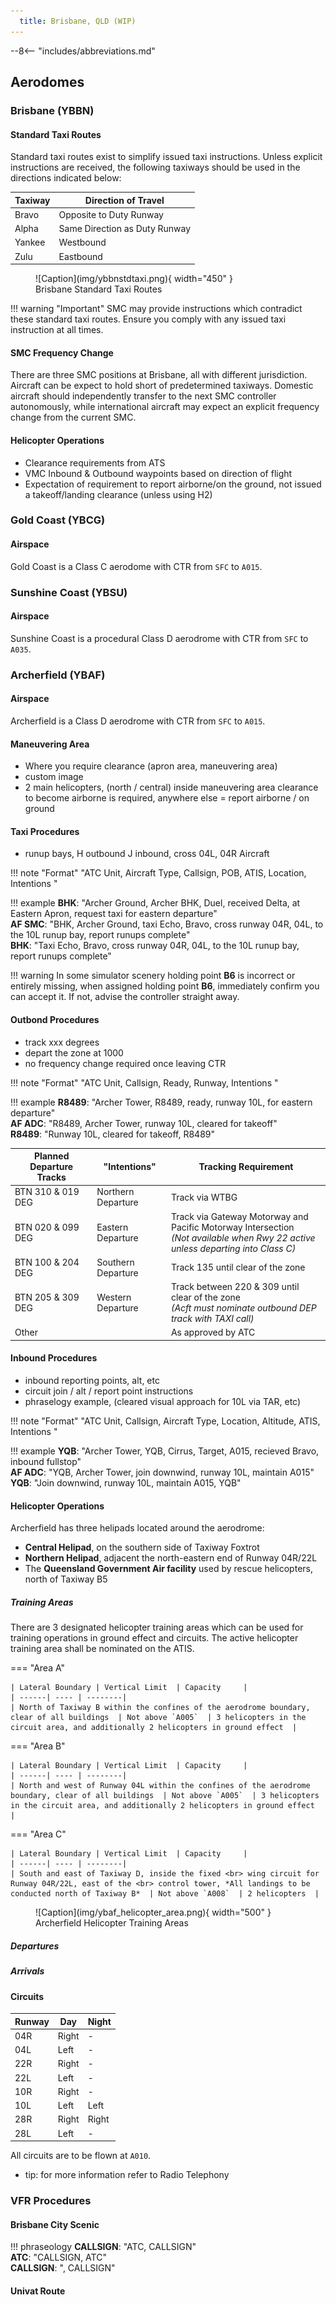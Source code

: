 ```yaml
---
  title: Brisbane, QLD (WIP)
---
```


--8<-- "includes/abbreviations.md"

## Aerodomes
### Brisbane (YBBN)
#### Standard Taxi Routes

Standard taxi routes exist to simplify issued taxi instructions. Unless explicit instructions are received, the following taxiways should be used in the directions indicated below:

| Taxiway | Direction of Travel |
| ------- | ------------------- |
| Bravo | Opposite to Duty Runway |
| Alpha | Same Direction as Duty Runway |
| Yankee | Westbound |
| Zulu | Eastbound |

<figure markdown>
![Caption](img/ybbnstdtaxi.png){ width="450" }
    <figcaption>Brisbane Standard Taxi Routes</figcaption>
</figure>

!!! warning "Important"
    SMC may provide instructions which contradict these standard taxi routes. Ensure you comply with any issued taxi instruction at all times.

#### SMC Frequency Change

There are three SMC positions at Brisbane, all with different jurisdiction. Aircraft can be expect to hold short of predetermined taxiways. Domestic aircraft should independently transfer to the next SMC controller autonomously, while international aircraft may expect an explicit frequency change from the current SMC.

#### Helicopter Operations
- Clearance requirements from ATS
- VMC Inbound & Outbound waypoints based on direction of flight
- Expectation of requirement to report airborne/on the ground, not issued a takeoff/landing clearance (unless using H2)

### Gold Coast (YBCG)
#### Airspace
Gold Coast is a Class C aerodome with CTR from `SFC` to `A015`.

### Sunshine Coast (YBSU)
#### Airspace
Sunshine Coast is a procedural Class D aerodrome with CTR from `SFC` to `A035`.

### Archerfield (YBAF)
#### Airspace
Archerfield is a Class D aerodrome with CTR from `SFC` to `A015`.

#### Maneuvering Area
- Where you require clearance (apron area, maneuvering area)
- custom image
- 2 main helicopters, (north / central) inside maneuvering area clearance to become airborne is required, anywhere else = report airborne / on ground

#### Taxi Procedures
- runup bays, H outbound J inbound, cross 04L, 04R
Aircraft 


!!! note "Format"
    "<span class='placeholder'>ATC Unit</span>, <span class='placeholder'>Aircraft Type, Callsign</span>, <span class='placeholder'>POB</span>, <span class='placeholder'>ATIS</span>,
    <span class='placeholder'>Location</span>, <span class='placeholder'>Intentions</span> "

!!! example
    **BHK**: "Archer Ground, Archer BHK, Duel, received Delta, at Eastern Apron, request taxi for eastern departure"  
    **AF SMC**: "BHK, Archer Ground, taxi Echo, Bravo, cross runway 04R, 04L, to the 10L runup bay, report runups complete"    
    **BHK**: "Taxi Echo, Bravo, cross runway 04R, 04L, to the 10L runup bay, report runups complete"  

!!! warning
    In some simulator scenery holding point **B6** is incorrect or entirely missing, when assigned holding point **B6**, immediately confirm you can accept it. If not, advise the controller straight away.

#### Outbond Procedures
- track xxx degrees
- depart the zone at 1000
- no frequency change required once leaving CTR

!!! note "Format"
    "<span class='placeholder'>ATC Unit</span>, <span class='placeholder'>Callsign</span>, <span class='placeholder'>Ready</span>, <span class='placeholder'>Runway</span>,
     <span class='placeholder'>Intentions</span> "  

!!! example
    **R8489**: "Archer Tower, R8489, ready, runway 10L, for eastern departure"  
    **AF ADC**: "R8489, Archer Tower, runway 10L, cleared for takeoff"      
    **R8489**: "Runway 10L, cleared for takeoff, R8489"  

| Planned Departure Tracks | "Intentions"   | Tracking Requirement | 
| ---------------      | ---------      | ----------           | 
| BTN 310 & 019 DEG    | Northern Departure | Track via WTBG | 
| BTN 020 & 099 DEG    | Eastern <br> Departure  | Track via Gateway Motorway and Pacific Motorway Intersection<br>*(Not available when Rwy 22 active unless departing into Class C)* | 
| BTN 100 & 204 DEG    | Southern Departure | Track 135 until clear of the zone |
| BTN 205 & 309 DEG    | Western Departure  | Track between 220 & 309 until clear of the zone<br>*(Acft must nominate outbound DEP track with TAXI call)* |
| Other                |                    | As approved by ATC

#### Inbound Procedures
- inbound reporting points, alt, etc
- circuit join / alt / report point instructions
- phraselogy example, (cleared visual approach for 10L via TAR, etc)

!!! note "Format"
    "<span class='placeholder'>ATC Unit</span>, <span class='placeholder'>Callsign, Aircraft Type</span>, <span class='placeholder'>Location</span>, <span class='placeholder'>Altitude</span>, <span class='placeholder'>ATIS</span>, <span class='placeholder'>Intentions</span> "  

!!! example
    **YQB**: "Archer Tower, YQB, Cirrus, Target, A015, recieved Bravo, inbound fullstop"  
    **AF ADC**: "YQB, Archer Tower, join downwind, runway 10L, maintain A015"      
    **YQB**: "Join downwind, runway 10L, maintain A015, YQB"  

#### Helicopter Operations

Archerfield has three helipads located around the aerodrome:

- **Central Helipad**, on the southern side of Taxiway Foxtrot
- **Northern Helipad**, adjacent the north-eastern end of Runway 04R/22L
- The **Queensland Government Air facility** used by rescue helicopters, north of Taxiway B5

##### Training Areas

There are 3 designated helicopter training areas which can be used for training operations in ground effect and circuits. The active helicopter training area shall be nominated on the ATIS.

=== "Area A"

    | Lateral Boundary | Vertical Limit  | Capacity     |
    | ------| ---- | --------|
    | North of Taxiway B within the confines of the aerodrome boundary, clear of all buildings  | Not above `A005`  | 3 helicopters in the circuit area, and additionally 2 helicopters in ground effect  |

=== "Area B"

    | Lateral Boundary | Vertical Limit  | Capacity     |
    | ------| ---- | --------|
    | North and west of Runway 04L within the confines of the aerodrome boundary, clear of all buildings  | Not above `A005`  | 3 helicopters in the circuit area, and additionally 2 helicopters in ground effect  |

=== "Area C"

    | Lateral Boundary | Vertical Limit  | Capacity     |
    | ------| ---- | --------|
    | South and east of Taxiway D, inside the fixed <br> wing circuit for Runway 04R/22L, east of the <br> control tower, *All landings to be conducted north of Taxiway B*  | Not above `A008`  | 2 helicopters  |

<figure markdown>
![Caption](img/ybaf_helicopter_area.png){ width="500" }
    <figcaption>Archerfield Helicopter Training Areas</figcaption>
</figure>

##### Departures

##### Arrivals


#### Circuits

| Runway | Day  | Night |
| ----------------| --------- | ---------- |
| 04R             | Right | -  |
| 04L             | Left  | -  |
| 22R             | Right | -  |
| 22L             | Left  | -  |
| 10R             | Right | -  |
| 10L             | Left  | Left  |
| 28R             | Right | Right |
| 28L             | Left  | -  |

All circuits are to be flown at `A010`.

- tip: for more information refer to Radio Telephony

### VFR Procedures
#### Brisbane City Scenic

!!! phraseology
    **CALLSIGN**: "ATC, CALLSIGN"  
    **ATC**: "CALLSIGN, ATC"  
    **CALLSIGN**: ", CALLSIGN"  

#### Univat Route